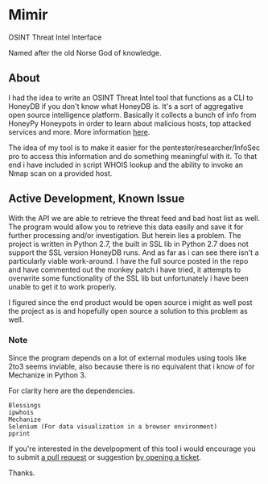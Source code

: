 # Mimir
OSINT Threat Intel Interface

Named after the old Norse God of knowledge.

## About
I had the idea to write an OSINT Threat Intel tool that functions as a CLI to HoneyDB if you don't know what HoneyDB is. It's a sort of aggregative open source intelligence platform. Basically it collects a bunch of info from HoneyPy Honeypots in order to learn about malicious hosts, top attacked services and more. More information [here](https://riskdiscovery.com/honeydb/#about). 

The idea of my tool is to make it easier for the pentester/researcher/InfoSec pro to access this information and do something meaningful with it. To that end i have included in script WHOIS lookup and the ability to invoke an Nmap scan on a provided host.

## Active Development, Known Issue
With the API we are able to retrieve the threat feed and bad host list as well. The program would allow you to retrieve this data easily and save it for further processing and/or investigation. But herein lies a problem. The project is written in Python 2.7, the built in SSL lib in Python 2.7 does not support the SSL version HoneyDB runs. And as far as i can see there isn't a particularly viable work-around. I have the full source posted in the repo and have commented out the monkey patch i have tried, it attempts to overwrite some functionality of the SSL lib but unfortunately i have been unable to get it to work properly.

I figured since the end product would be open source i might as well post the project as is and hopefully open source a solution to this problem as well.

### Note
Since the program depends on a lot of external modules using tools like 2to3 seems inviable, also because there is no equivalent that i know of for Mechanize in Python 3.

For clarity here are the dependencies.

```
Blessings
ipwhois
Mechanize
Selenium (For data visualization in a browser environment)
pprint
```
If you're interested in the develpopment of this tool i would encourage you to submit [a pull request](https://github.com/NullArray/Mimir/pulls) or suggestion [by opening a ticket](https://github.com/NullArray/Mimir/issues).

Thanks.
